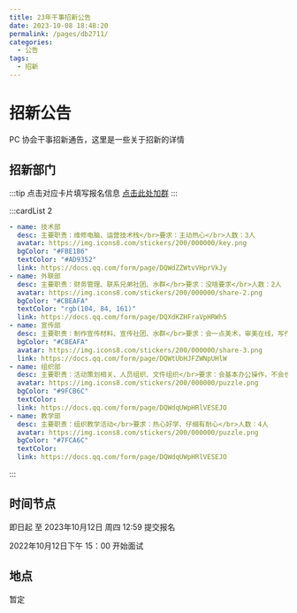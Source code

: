 ```yaml
---
title: 23年干事招新公告
date: 2023-10-08 18:48:20
permalink: /pages/db2711/
categories:
  - 公告
tags:
  - 招新
---
```

# 招新公告

PC 协会干事招新通告，这里是一些关于招新的详情

<!-- more -->

## 招新部门

:::tip
点击对应卡片填写报名信息
[点击此处加群](https://jq.qq.com/?_wv=1027&k=muINpwxh)
:::

:::cardList 2
```yaml
- name: 技术部
  desc: 主要职责：维修电脑、运营技术栈</br>要求：主动热心</br>人数：3人
  avatar: https://img.icons8.com/stickers/200/000000/key.png
  bgColor: "#FBE1B6"
  textColor: "#AD9352"
  link: https://docs.qq.com/form/page/DQWdZZWtvVHprVkJy
- name: 外联部
  desc: 主要职责：财务管理、联系兄弟社团、水群</br>要求：没啥要求</br>人数：2人
  avatar: https://img.icons8.com/stickers/200/000000/share-2.png
  bgColor: "#CBEAFA"
  textColor: "rgb(104, 84, 161)"
  link: https://docs.qq.com/form/page/DQXdKZHFraVpHRWh5
- name: 宣传部
  desc: 主要职责：制作宣传材料、宣传社团、水群</br>要求：会一点美术，审美在线，写作在线</br>人数：3人
  bgColor: "#CBEAFA"
  avatar: https://img.icons8.com/stickers/200/000000/share-3.png
  link: https://docs.qq.com/form/page/DQWtUbHJFZWNpUHlW
- name: 组织部
  desc: 主要职责：活动策划相关、人员组织、文件组织</br>要求：会基本办公操作，不会也可以教</br>人数：3-4人
  avatar: https://img.icons8.com/stickers/200/000000/puzzle.png
  bgColor: "#9FCB6C"
  textColor: 
  link: https://docs.qq.com/form/page/DQWdqUWpHRlVESEJO
- name: 教学部
  desc: 主要职责：组织教学活动</br>要求：热心好学、仔细有耐心</br>人数：4人
  avatar: https://img.icons8.com/stickers/200/000000/puzzle.png
  bgColor: "#7FCA6C"
  textColor: 
  link: https://docs.qq.com/form/page/DQWdqUWpHRlVESEJO
```
:::

## 时间节点

即日起 至 2023年10月12日 周四 12:59 提交报名

2022年10月12日下午 15：00 开始面试

## 地点

暂定